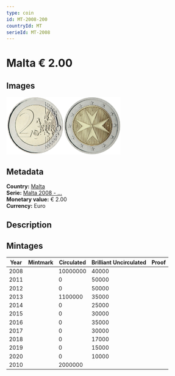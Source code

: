 ```yaml
---
type: coin
id: MT-2008-200
countryId: MT
serieId: MT-2008
---
```


# Malta € 2.00

## Images

<img src="../../../Images/common-2007-200.png" height="150" alt="Front image"><img src="Images/malta-2008-200.png" height="150" alt="Back image">

## Metadata

**Country:** [Malta](../index.md)\
**Serie:** [Malta 2008 - ...](index.md)\
**Monetary value:** € 2.00\
**Currency:** Euro

## Description


## Mintages

| Year | Mintmark | Circulated | Brilliant Uncirculated | Proof |
| ---- | -------- | ---------- | ---------------------- | ----- |
| 2008 |  | 10000000| 40000 |  |
| 2011 |  | 0| 50000 |  |
| 2012 |  | 0| 50000 |  |
| 2013 |  | 1100000| 35000 |  |
| 2014 |  | 0| 25000 |  |
| 2015 |  | 0| 30000 |  |
| 2016 |  | 0| 35000 |  |
| 2017 |  | 0| 30000 |  |
| 2018 |  | 0| 17000 |  |
| 2019 |  | 0| 15000 |  |
| 2020 |  | 0| 10000 |  |
| 2010 |  | 2000000|  |  |
